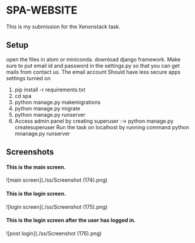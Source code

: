 # SPA-WEBSITE

This is my submission for the Xenonstack task.
## Setup
open the files in atom or miniconda.
download django framework.
Make sure to put email id and password in the settings.py
so that you can get mails from contact us. The email account
Should have less secure apps settings turned on

1. pip install -r requirements.txt
2. cd spa
3. python manage.py makemigrations
4. python manage.py migrate
5. python manage.py runserver
6. Access admin panel by creating superuser :->  python manage.py createsuperuser
Run the task on localhost by running command python mnanage.py runserver

## Screenshots
#### This is the main screen.
![main screen](./ss/Screenshot (174).png)

#### This is the login screen.
![login screen](./ss/Screenshot (175).png)

#### This is the login screen after the user has logged in.
![post login](./ss/Screenshot (176).png)
